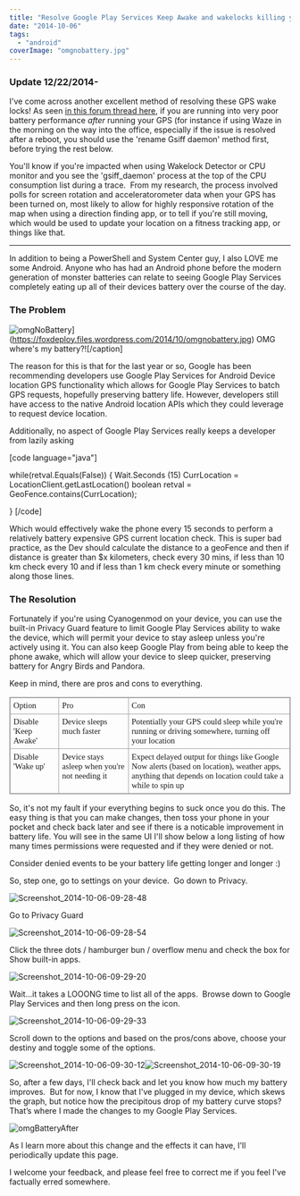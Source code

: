 ```yaml
---
title: "Resolve Google Play Services Keep Awake and wakelocks killing your battery"
date: "2014-10-06"
tags: 
  - "android"
coverImage: "omgnobattery.jpg"
---
```


### Update 12/22/2014-

I've come across another excellent method of resolving these GPS wake locks! As seen [in this forum thread here](http://forum.xda-developers.com/showthread.php?t=1755180&page=19), if you are running into very poor battery performance _after_ running your GPS (for instance if using Waze in the morning on the way into the office, especially if the issue is resolved after a reboot, you should use the 'rename Gsiff daemon' method first, before trying the rest below.

You'll know if you're impacted when using Wakelock Detector or CPU monitor and you see the 'gsiff\_daemon' process at the top of the CPU consumption list during a trace.  From my research, the process involved polls for screen rotation and acceleratorometer data when your GPS has been turned on, most likely to allow for highly responsive rotation of the map when using a direction finding app, or to tell if you're still moving, which would be used to update your location on a fitness tracking app, or things like that.

* * *

In addition to being a PowerShell and System Center guy, I also LOVE me some Android. Anyone who has had an Android phone before the modern generation of monster batteries can relate to seeing Google Play Services completely eating up all of their devices battery over the course of the day.

### The Problem

![omgNoBattery](images/omgnobattery.jpg)](https://foxdeploy.files.wordpress.com/2014/10/omgnobattery.jpg) OMG where's my battery?!\[/caption\]

The reason for this is that for the last year or so, Google has been recommending developers use Google Play Services for Android Device location GPS functionality which allows for Google Play Services to batch GPS requests, hopefully preserving battery life. However, developers still have access to the native Android location APIs which they could leverage to request device location.

Additionally, no aspect of Google Play Services really keeps a developer from lazily asking

\[code language="java"\]

while(retval.Equals(False)) { Wait.Seconds (15) CurrLocation = LocationClient.getLastLocation() boolean retval = GeoFence.contains(CurrLocation);

} \[/code\]

Which would effectively wake the phone every 15 seconds to perform a relatively battery expensive GPS current location check. This is super bad practice, as the Dev should calculate the distance to a geoFence and then if distance is greater than $x kilometers, check every 30 mins, if less than 10 km check every 10 and if less than 1 km check every minute or something along those lines.

### The Resolution

Fortunately if you're using Cyanogenmod on your device, you can use the built-in Privacy Guard feature to limit Google Play Services ability to wake the device, which will permit your device to stay asleep unless you're actively using it. You can also keep Google Play from being able to keep the phone awake, which will allow your device to sleep quicker, preserving battery for Angry Birds and Pandora.

Keep in mind, there are pros and cons to everything.

<table style="direction:ltr;border-collapse:collapse;border:1pt solid #A3A3A3;" border="1" cellspacing="0" cellpadding="0"><tbody><tr><td style="vertical-align:top;width:1.0868in;padding:4pt;border:1pt solid #A3A3A3;"><p style="margin:0;font-family:Calibri;font-size:11pt;">Option</p></td><td style="vertical-align:top;width:1.8222in;padding:4pt;border:1pt solid #A3A3A3;"><p style="margin:0;font-family:Calibri;font-size:11pt;">Pro</p></td><td style="vertical-align:top;width:4.9138in;padding:4pt;border:1pt solid #A3A3A3;"><p style="margin:0;font-family:Calibri;font-size:11pt;">Con</p></td></tr><tr><td style="vertical-align:top;width:1.0868in;padding:4pt;border:1pt solid #A3A3A3;"><p style="margin:0;font-family:Calibri;font-size:11pt;">Disable 'Keep Awake'</p></td><td style="vertical-align:top;width:1.8222in;padding:4pt;border:1pt solid #A3A3A3;"><p style="margin:0;font-family:Calibri;font-size:11pt;">Device sleeps much faster</p></td><td style="vertical-align:top;width:4.9138in;padding:4pt;border:1pt solid #A3A3A3;"><p style="margin:0;font-family:Calibri;font-size:11pt;">Potentially your GPS could sleep while you're running or driving somewhere, turning off your location</p></td></tr><tr><td style="vertical-align:top;width:1.0868in;padding:4pt;border:1pt solid #A3A3A3;"><p style="margin:0;font-family:Calibri;font-size:11pt;">Disable 'Wake up'</p></td><td style="vertical-align:top;width:1.8222in;padding:4pt;border:1pt solid #A3A3A3;"><p style="margin:0;font-family:Calibri;font-size:11pt;">Device stays asleep when you're not needing it</p></td><td style="vertical-align:top;width:4.9138in;padding:4pt;border:1pt solid #A3A3A3;"><p style="margin:0;font-family:Calibri;font-size:11pt;">Expect delayed output for things like Google Now alerts (based on location), weather apps, anything that depends on location could take a while to spin up</p></td></tr></tbody></table>

So, it's not my fault if your everything begins to suck once you do this. The easy thing is that you can make changes, then toss your phone in your pocket and check back later and see if there is a noticable improvement in battery life. You will see in the same UI I'll show below a long listing of how many times permissions were requested and if they were denied or not.

Consider denied events to be your battery life getting longer and longer :)

So, step one, go to settings on your device.  Go down to Privacy.

![Screenshot_2014-10-06-09-28-48](images/screenshot_2014-10-06-09-28-48.png)

Go to Privacy Guard

![Screenshot_2014-10-06-09-28-54](images/screenshot_2014-10-06-09-28-54.png)

Click the three dots / hamburger bun / overflow menu and check the box for Show built-in apps.

![Screenshot_2014-10-06-09-29-20](images/screenshot_2014-10-06-09-29-20.png)

Wait…it takes a LOOONG time to list all of the apps.  Browse down to Google Play Services and then long press on the icon.

![Screenshot_2014-10-06-09-29-33](images/screenshot_2014-10-06-09-29-33.png)

Scroll down to the options and based on the pros/cons above, choose your destiny and toggle some of the options.

![Screenshot_2014-10-06-09-30-12](images/screenshot_2014-10-06-09-30-12.png)![Screenshot_2014-10-06-09-30-19](images/screenshot_2014-10-06-09-30-19.png)

So, after a few days, I'll check back and let you know how much my battery improves.  But for now, I know that I've plugged in my device, which skews the graph, but notice how the precipitous drop of my battery curve stops? That’s where I made the changes to my Google Play Services.

![omgBatteryAfter](images/omgbatteryafter.png)

As I learn more about this change and the effects it can have, I'll periodically update this page.

I welcome your feedback, and please feel free to correct me if you feel I've factually erred somewhere.
